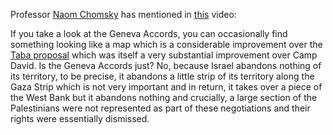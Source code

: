 Professor [Naom Chomsky](https://en.wikipedia.org/wiki/Noam_Chomsky) has mentioned in [this](https://youtu.be/cXhqgsZ7ZRc?si=jZEeBogDOgwKnfbR&t=1463) video:

If you take a look at the Geneva Accords, you can occasionally find something looking like a map which is a considerable improvement over the [Taba proposal](https://en.wikipedia.org/wiki/Taba_Summit) which was itself a very substantial improvement over Camp David. Is the Geneva Accords just? No, because Israel
abandons nothing of its territory, to be precise, it abandons a little strip of its territory along the Gaza Strip which is not very important and in return, it takes over a  piece of the West Bank but it abandons nothing and crucially, a large section of the Palestinians were not
represented as part of these negotiations and their rights were essentially dismissed.
